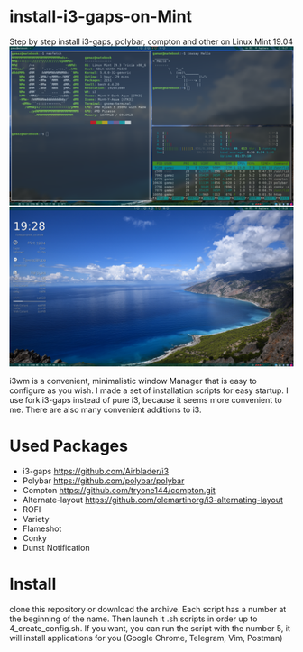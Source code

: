 # install-i3-gaps-on-Mint
Step by step install i3-gaps, polybar, compton and other on Linux Mint 19.04 
![](img/first.png)
![](img/seccond.png)

i3wm is a convenient, minimalistic window Manager that is easy to configure as you wish.
I made a set of installation scripts for easy startup. I use fork i3-gaps instead of pure i3, because it seems more convenient to me. There are also many convenient additions to i3.

# Used Packages 

* i3-gaps https://github.com/Airblader/i3 
* Polybar https://github.com/polybar/polybar
* Compton https://github.com/tryone144/compton.git
* Alternate-layout https://github.com/olemartinorg/i3-alternating-layout
* ROFI
* Variety
* Flameshot
* Conky
* Dunst Notification 

# Install

clone this repository or download the archive. 
Each script has a number at the beginning of the name. Then launch it .sh scripts in order up to 4_create_config.sh. 
If you want, you can run the script with the number 5, it will install applications for you (Google Chrome, Telegram, Vim, Postman)
